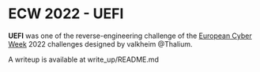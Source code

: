 # ECW 2022 - UEFI

**UEFI** was one of the reverse-engineering challenge of the [European Cyber Week](https://www.european-cyber-week.eu/) 2022 challenges designed by valkheim @Thalium.

A writeup is available at write_up/README.md
